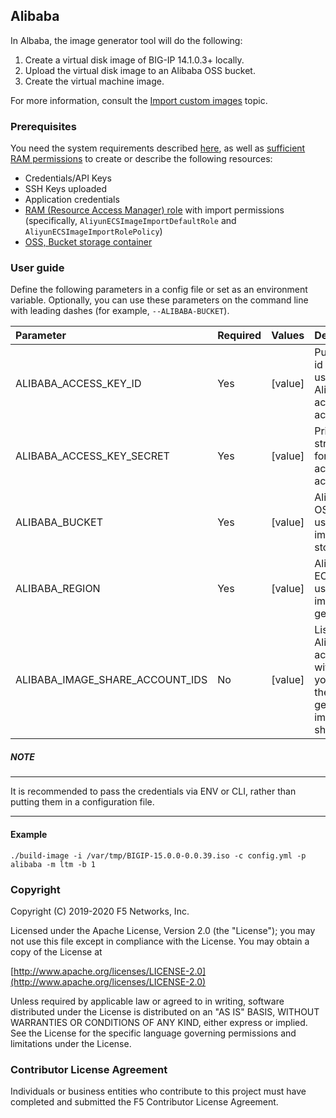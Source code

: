 ## Alibaba

In Albaba, the image generator tool will do the following:

1. Create a virtual disk image of BIG-IP 14.1.0.3+ locally.
2. Upload the virtual disk image to an Alibaba OSS bucket.
3. Create the virtual machine image.

For more information, consult the [Import custom images][2] topic.

### Prerequisites

You need the system requirements described [here](../../../README.md), as well as [sufficient RAM permissions][9] to create or describe the following resources:

* Credentials/API Keys
* SSH Keys uploaded
* Application credentials
* [RAM (Resource Access Manager) role][4] with import permissions (specifically, ``AliyunECSImageImportDefaultRole`` and ``AliyunECSImageImportRolePolicy``)
* [OSS, Bucket storage container][1]



###  User guide

Define the following parameters in a config file or set as an environment variable.  Optionally, you can use these parameters on the command line with leading dashes (for example, `--ALIBABA-BUCKET`).

|Parameter|Required|Values|Description|
|:--------|:-------|:-----|:----------|
|ALIBABA_ACCESS_KEY_ID|Yes|[value]|Public key id string used for Alibaba account access.|
|ALIBABA_ACCESS_KEY_SECRET|Yes|[value]|Private key string used for Alibaba account access.|
|ALIBABA_BUCKET|Yes|[value]|Alibaba OSS bucket used for image storage.|
|ALIBABA_REGION|Yes|[value]|Alibaba ECS region used for image generation.|
|ALIBABA_IMAGE_SHARE_ACCOUNT_IDS|No|[value]|List of Alibaba account IDs with which you want the generated image shared.|


##### NOTE
----------

It is recommended to pass the credentials via ENV or CLI, rather than putting them in a configuration file.

---------------

#### Example

```
./build-image -i /var/tmp/BIGIP-15.0.0-0.0.39.iso -c config.yml -p alibaba -m ltm -b 1

```

### Copyright

Copyright (C) 2019-2020 F5 Networks, Inc.

Licensed under the Apache License, Version 2.0 (the "License"); you may not
use this file except in compliance with the License. You may obtain a copy of
the License at  

[http://www.apache.org/licenses/LICENSE-2.0](http://www.apache.org/licenses/LICENSE-2.0)  

Unless required by applicable law or agreed to in writing, software
distributed under the License is distributed on an "AS IS" BASIS, WITHOUT
WARRANTIES OR CONDITIONS OF ANY KIND, either express or implied. See the
License for the specific language governing permissions and limitations under
the License.


### Contributor License Agreement

Individuals or business entities who contribute to this project must have
completed and submitted the F5 Contributor License Agreement.






[1]: https://www.alibabacloud.com/help/doc-detail/31885.htm
[2]: https://www.alibabacloud.com/help/doc-detail/25464.htm
[9]: https://www.alibabacloud.com/help/doc-detail/92270.htm?spm=a2c63.p38356.b99.123.319c412aF3kxA0
[4]: https://www.alibabacloud.com/help/doc-detail/25542.htm




